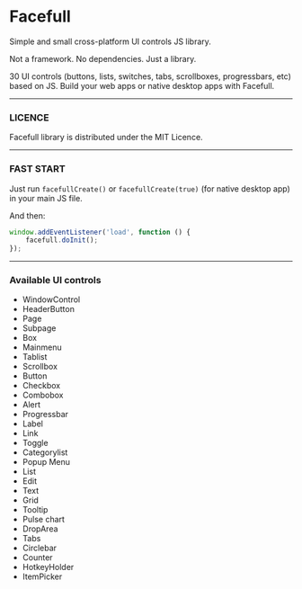# Facefull
Simple and small cross-platform UI controls JS library.

Not a framework. No dependencies. Just a library.

30 UI controls (buttons, lists, switches, tabs, scrollboxes, progressbars, etc) based on JS. Build your web apps or native desktop apps with Facefull.

----------------------------------------------------------------
### LICENCE
Facefull library is distributed under the MIT Licence.

----------------------------------------------------------------
### FAST START
Just run `facefullCreate()` or `facefullCreate(true)` (for native desktop app) in your main JS file.

And then:
```js
window.addEventListener('load', function () {
    facefull.doInit();
});
```

----------------------------------------------------------------
### Available UI controls
- WindowControl
- HeaderButton
- Page
- Subpage
- Box
- Mainmenu
- Tablist
- Scrollbox
- Button
- Checkbox
- Combobox
- Alert
- Progressbar
- Label
- Link
- Toggle
- Categorylist
- Popup Menu
- List
- Edit
- Text
- Grid
- Tooltip
- Pulse chart
- DropArea
- Tabs
- Circlebar
- Counter
- HotkeyHolder
- ItemPicker
